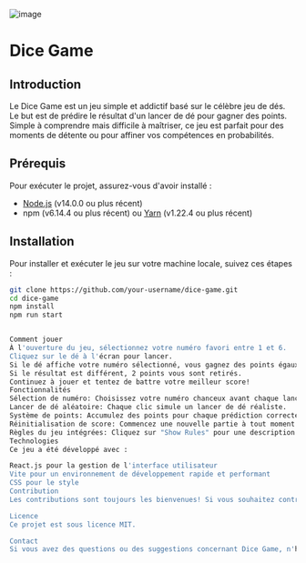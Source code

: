 ![image](https://github.com/Mathieu-Soussignan/Dice_Game/assets/40361937/31fd5e78-5caa-4819-9914-a66cb25c9972)
# Dice Game

## Introduction
Le Dice Game est un jeu simple et addictif basé sur le célèbre jeu de dés. Le but est de prédire le résultat d'un lancer de dé pour gagner des points. Simple à comprendre mais difficile à maîtriser, ce jeu est parfait pour des moments de détente ou pour affiner vos compétences en probabilités.

## Prérequis
Pour exécuter le projet, assurez-vous d'avoir installé :
- [Node.js](https://nodejs.org/en/) (v14.0.0 ou plus récent)
- npm (v6.14.4 ou plus récent) ou [Yarn](https://yarnpkg.com/) (v1.22.4 ou plus récent)

## Installation
Pour installer et exécuter le jeu sur votre machine locale, suivez ces étapes :

```bash
git clone https://github.com/your-username/dice-game.git
cd dice-game
npm install
npm run start


Comment jouer
À l'ouverture du jeu, sélectionnez votre numéro favori entre 1 et 6.
Cliquez sur le dé à l'écran pour lancer.
Si le dé affiche votre numéro sélectionné, vous gagnez des points égaux au numéro affiché.
Si le résultat est différent, 2 points vous sont retirés.
Continuez à jouer et tentez de battre votre meilleur score!
Fonctionnalités
Sélection de numéro: Choisissez votre numéro chanceux avant chaque lancer.
Lancer de dé aléatoire: Chaque clic simule un lancer de dé réaliste.
Système de points: Accumulez des points pour chaque prédiction correcte.
Réinitialisation de score: Commencez une nouvelle partie à tout moment en réinitialisant votre score.
Règles du jeu intégrées: Cliquez sur "Show Rules" pour une description complète du jeu.
Technologies
Ce jeu a été développé avec :

React.js pour la gestion de l'interface utilisateur
Vite pour un environnement de développement rapide et performant
CSS pour le style
Contribution
Les contributions sont toujours les bienvenues! Si vous souhaitez contribuer, veuillez forker le dépôt et créer une pull request avec vos modifications. N'oubliez pas de donner une description détaillée de vos changements et de pourquoi vous pensez qu'ils seraient utiles.

Licence
Ce projet est sous licence MIT.

Contact
Si vous avez des questions ou des suggestions concernant Dice Game, n'hésitez pas à me contacter à mathieu.sousssignan@hotmail.fr
